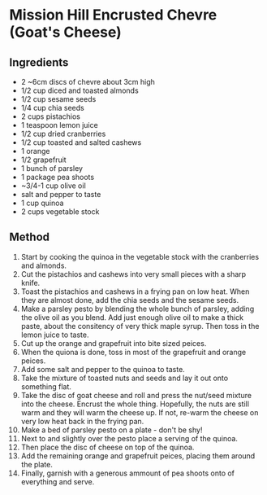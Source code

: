 # Mission Hill Encrusted Chevre (Goat's Cheese)

## Ingredients

* 2 ~6cm discs of chevre about 3cm high
* 1/2 cup diced and toasted almonds
* 1/2 cup sesame seeds
* 1/4 cup chia seeds
* 2 cups pistachios
* 1 teaspoon lemon juice
* 1/2 cup dried cranberries
* 1/2 cup toasted and salted cashews
* 1 orange
* 1/2 grapefruit
* 1 bunch of parsley
* 1 package pea shoots
* ~3/4-1 cup olive oil
* salt and pepper to taste
* 1 cup quinoa
* 2 cups vegetable stock

## Method

1. Start by cooking the quinoa in the vegetable stock with the cranberries and almonds.
1. Cut the pistachios and cashews into very small pieces with a sharp knife.
1. Toast the pistachios and cashews in a frying pan on low heat. When they are almost done, add the chia seeds and the sesame seeds.
1. Make a parsley pesto by blending the whole bunch of parsley, adding the olive oil as you blend. Add just enough olive oil to make a thick paste, about the consitency of very thick maple syrup. Then toss in the lemon juice to taste.
1. Cut up the orange and grapefruit into bite sized peices.
1. When the quiona is done, toss in most of the grapefruit and orange peices.
1. Add some salt and pepper to the quinoa to taste.
1. Take the mixture of toasted nuts and seeds and lay it out onto something flat.
1. Take the disc of goat cheese and roll and press the nut/seed mixture into the cheese. Encrust the whole thing. Hopefully, the nuts are still warm and they will warm the cheese up. If not, re-warm the cheese on very low heat back in the frying pan.
1. Make a bed of parsley pesto on a plate - don't be shy!
1. Next to and slightly over the pesto place a serving of the quinoa.
1. Then place the disc of cheese on top of the quinoa.
1. Add the remaining orange and grapefruit peices, placing them around the plate.
1. Finally, garnish with a generous ammount of pea shoots onto of everything and serve.

